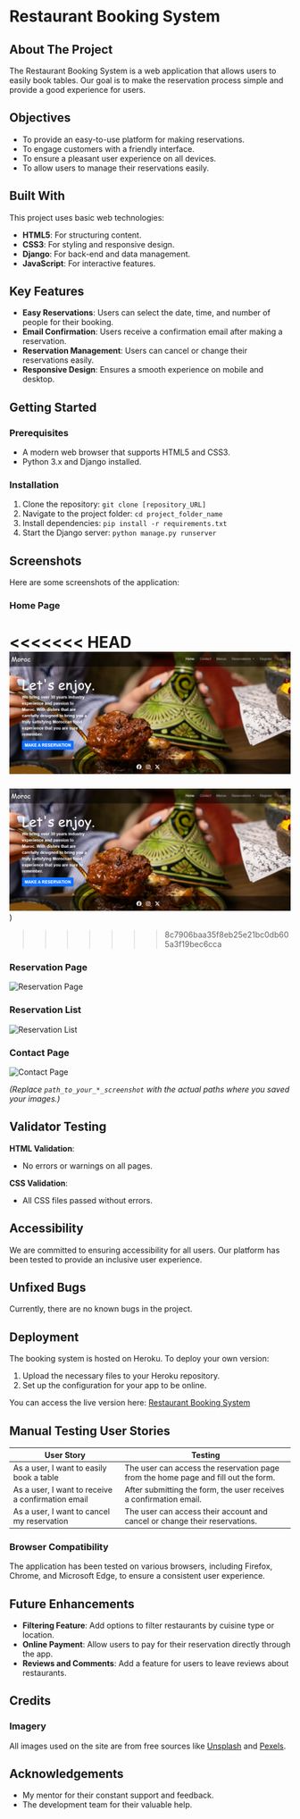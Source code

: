 # Restaurant Booking System

## About The Project
The Restaurant Booking System is a web application that allows users to easily book tables. Our goal is to make the reservation process simple and provide a good experience for users.

## Objectives
- To provide an easy-to-use platform for making reservations.
- To engage customers with a friendly interface.
- To ensure a pleasant user experience on all devices.
- To allow users to manage their reservations easily.

## Built With
This project uses basic web technologies:
- **HTML5**: For structuring content.
- **CSS3**: For styling and responsive design.
- **Django**: For back-end and data management.
- **JavaScript**: For interactive features.

## Key Features
- **Easy Reservations**: Users can select the date, time, and number of people for their booking.
- **Email Confirmation**: Users receive a confirmation email after making a reservation.
- **Reservation Management**: Users can cancel or change their reservations easily.
- **Responsive Design**: Ensures a smooth experience on mobile and desktop.

## Getting Started

### Prerequisites
- A modern web browser that supports HTML5 and CSS3.
- Python 3.x and Django installed.

### Installation
1. Clone the repository: `git clone [repository_URL]`
2. Navigate to the project folder: `cd project_folder_name`
3. Install dependencies: `pip install -r requirements.txt`
4. Start the Django server: `python manage.py runserver`

## Screenshots
Here are some screenshots of the application:

### Home Page
<<<<<<< HEAD
![Home Page](https://github.com/BadrAlioui/forthProject/blob/master/media/home-presentation.png?raw=true)
=======
![Home Page](https://github.com/BadrAlioui/forthProject/blob/master/media/home-presentation.png?raw=true))
>>>>>>> 8c7906baa35f8eb25e21bc0db605a3f19bec6cca

### Reservation Page
![Reservation Page](path_to_your_reservation_page_screenshot)

### Reservation List
![Reservation List](path_to_your_reservation_list_screenshot)

### Contact Page
![Contact Page](path_to_your_contact_page_screenshot)

*(Replace `path_to_your_*_screenshot` with the actual paths where you saved your images.)*

## Validator Testing

**HTML Validation**:
- No errors or warnings on all pages.

**CSS Validation**:
- All CSS files passed without errors.

## Accessibility
We are committed to ensuring accessibility for all users. Our platform has been tested to provide an inclusive user experience.

## Unfixed Bugs
Currently, there are no known bugs in the project.

## Deployment
The booking system is hosted on Heroku. To deploy your own version:
1. Upload the necessary files to your Heroku repository.
2. Set up the configuration for your app to be online.

You can access the live version here: [Restaurant Booking System](https://quiet-crag-61811-4fb808af66c6.herokuapp.com/)

## Manual Testing User Stories

| User Story | Testing |
| --- | --- |
| As a user, I want to easily book a table | The user can access the reservation page from the home page and fill out the form. |
| As a user, I want to receive a confirmation email | After submitting the form, the user receives a confirmation email. |
| As a user, I want to cancel my reservation | The user can access their account and cancel or change their reservations. |

### Browser Compatibility
The application has been tested on various browsers, including Firefox, Chrome, and Microsoft Edge, to ensure a consistent user experience.

## Future Enhancements
- **Filtering Feature**: Add options to filter restaurants by cuisine type or location.
- **Online Payment**: Allow users to pay for their reservation directly through the app.
- **Reviews and Comments**: Add a feature for users to leave reviews about restaurants.

## Credits
### Imagery
All images used on the site are from free sources like [Unsplash](https://unsplash.com/) and [Pexels](https://www.pexels.com/).

## Acknowledgements
- My mentor for their constant support and feedback.
- The development team for their valuable help.
